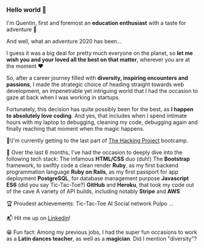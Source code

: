 ### Hello world 👋

I'm Quentin, first and foremost an **education enthusiast** with a taste for adventure 🚀

And well, what an adventure 2020 has been...

I guess it was a big deal for pretty much everyone on the planet, so **let me wish you and your loved all the best on that matter**, wherever you are at the moment ❤️

So, after a career journey filled with **diversity, inspiring encounters and passions**, I made the strategic choice of heading straight towards web development, an impenetrable yet intriguing world that I had the occasion to gaze at back when I was working in startups.

Fortunately, this decision has quite possibly been for the best, as **I happen to absolutely love coding**. And yes, that includes when I spend intimate hours with my laptop to debugging, cleaning my code, debugging again and finally reaching that moment when the magic happens.

🎒\\I'm currently getting to the last part of [The Hacking Project](https://www.thehackingproject.org/) bootcamp.

🤖  Over the last 6 months, I've had the occasion to deeply dive into the following tech stack:
The infamous **HTML/CSS** duo (duh!)
The **Bootstrap** framework, to swiftly code a clean render
**Ruby**, as my first backend programmation language
**Ruby on Rails**, as my first passport for app deployment
**PostgreSQL**, for database management purpose
**Javascript ES6** (did you say Tic-Tac-Toe?)
**GitHub** and **Heroku**, that took my code out of the cave
A variety of API builds, including notably **Stripe** and **AWS**

🏆  Proudest achievements:
Tic-Tac-Toe AI
Social network
Pulpo
...

📬  Hit me up on [Linkedin](https://www.linkedin.com/in/quentin-plaud-5416b814b/)!

😁  Fun fact: Among my previous jobs, I had the super fun occasions to work as a **Latin dances teacher**, as well as a **magician**. Did I mention "diversity"?
